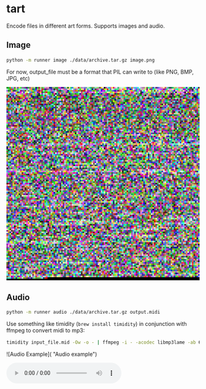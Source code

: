 # tart

Encode files in different art forms. Supports images and audio.

## Image

```sh
python -m runner image ./data/archive.tar.gz image.png
```

For now, output_file must be a format that PIL can write to (like PNG, BMP, JPG, etc)

![Image Example](examples/output.png?raw=true "For example")


## Audio

```sh
python -m runner audio ./data/archive.tar.gz output.midi
```

Use something like timidity (`brew install timidity`) in conjunction with ffmpeg to convert midi to mp3:

```sh
timidity input_file.mid -Ow -o - | ffmpeg -i - -acodec libmp3lame -ab 64k output_file.mp3
```

![Audio Example]( "Audio example")

<audio controls>
  <source src="examples/output.mp3?raw=true" type="audio/mpeg" />
</audio>
